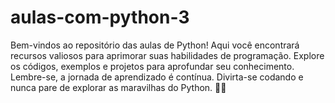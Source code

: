 # aulas-com-python-3
Bem-vindos ao repositório das aulas de Python! Aqui você encontrará recursos valiosos para aprimorar suas habilidades de programação. Explore os códigos, exemplos e projetos para aprofundar seu conhecimento. Lembre-se, a jornada de aprendizado é contínua. Divirta-se codando e nunca pare de explorar as maravilhas do Python. 🐍✨
